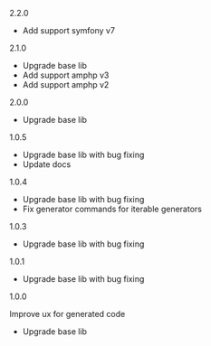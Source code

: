 2.2.0

- Add support symfony v7

2.1.0

- Upgrade base lib
- Add support amphp v3
- Add support amphp v2

2.0.0

- Upgrade base lib

1.0.5

- Upgrade base lib with bug fixing
- Update docs

1.0.4

- Upgrade base lib with bug fixing
- Fix generator commands for iterable generators

1.0.3

- Upgrade base lib with bug fixing

1.0.1

- Upgrade base lib with bug fixing

1.0.0 

Improve ux for generated code

- Upgrade base lib
